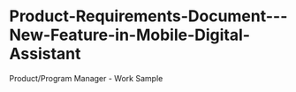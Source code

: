 # Product-Requirements-Document---New-Feature-in-Mobile-Digital-Assistant
Product/Program Manager - Work Sample
